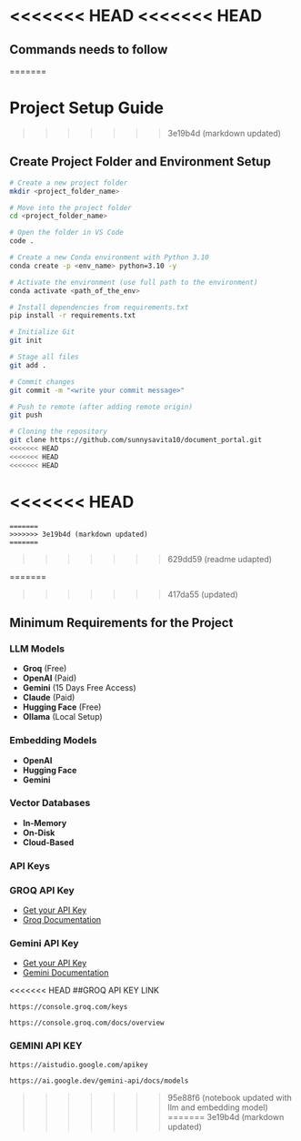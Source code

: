 <<<<<<< HEAD
<<<<<<< HEAD
=======
## Commands needs to follow
=======
# Project Setup Guide
>>>>>>> 3e19b4d (markdown updated)

## Create Project Folder and Environment Setup

```bash
# Create a new project folder
mkdir <project_folder_name>

# Move into the project folder
cd <project_folder_name>

# Open the folder in VS Code
code .

# Create a new Conda environment with Python 3.10
conda create -p <env_name> python=3.10 -y

# Activate the environment (use full path to the environment)
conda activate <path_of_the_env>

# Install dependencies from requirements.txt
pip install -r requirements.txt

# Initialize Git
git init

# Stage all files
git add .

# Commit changes
git commit -m "<write your commit message>"

# Push to remote (after adding remote origin)
git push

# Cloning the repository
git clone https://github.com/sunnysavita10/document_portal.git
<<<<<<< HEAD
<<<<<<< HEAD
<<<<<<< HEAD
```
<<<<<<< HEAD
=======
```
=======
>>>>>>> 3e19b4d (markdown updated)
=======
```
>>>>>>> 629dd59 (readme udapted)

=======
>>>>>>> 417da55 (updated)
## Minimum Requirements for the Project

### LLM Models
- **Groq** (Free)
- **OpenAI** (Paid)
- **Gemini** (15 Days Free Access)
- **Claude** (Paid)
- **Hugging Face** (Free)
- **Ollama** (Local Setup)

### Embedding Models
- **OpenAI**
- **Hugging Face**
- **Gemini**

### Vector Databases
- **In-Memory**
- **On-Disk**
- **Cloud-Based**

### API Keys

### GROQ API Key
- [Get your API Key](https://console.groq.com/keys)  
- [Groq Documentation](https://console.groq.com/docs/overview)

### Gemini API Key
- [Get your API Key](https://aistudio.google.com/apikey)  
- [Gemini Documentation](https://ai.google.dev/gemini-api/docs/models)


<<<<<<< HEAD
##GROQ API KEY LINK
```
https://console.groq.com/keys

https://console.groq.com/docs/overview
```

### GEMINI API KEY
```
https://aistudio.google.com/apikey

https://ai.google.dev/gemini-api/docs/models
```
   
>>>>>>> 95e88f6 (notebook updated with llm and embedding model)
=======
>>>>>>> 3e19b4d (markdown updated)
